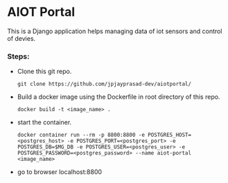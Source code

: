# AIOT Portal

This is a Django application helps managing data of iot sensors and control of devies.

### Steps:
 - Clone this git repo.

    `git clone https://github.com/jpjayprasad-dev/aiotportal/`

 - Build a docker image using the Dockerfile in root directory of this repo.

    `docker build -t <image_name> .`

 - start the container.

    `docker container run --rm -p 8800:8800 -e POSTGRES_HOST=<postgres_host> -e POSTGRES_PORT=<postgres_port> -e POSTGRES_DB=$MG_DB -e POSTGRES_USER=<postgres_user> -e POSTGRES_PASSWORD=<postgres_password> --name aiot-portal <image_name>`

 - go to browser localhost:8800
